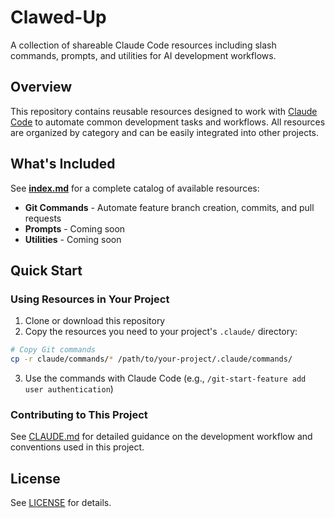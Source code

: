 # Clawed-Up

A collection of shareable Claude Code resources including slash commands, prompts, and utilities for AI development workflows.

## Overview

This repository contains reusable resources designed to work with [Claude Code](https://claude.com/claude-code) to automate common development tasks and workflows. All resources are organized by category and can be easily integrated into other projects.

## What's Included

See **[index.md](index.md)** for a complete catalog of available resources:

- **Git Commands** - Automate feature branch creation, commits, and pull requests
- **Prompts** - Coming soon
- **Utilities** - Coming soon

## Quick Start

### Using Resources in Your Project

1. Clone or download this repository
2. Copy the resources you need to your project's `.claude/` directory:

```bash
# Copy Git commands
cp -r claude/commands/* /path/to/your-project/.claude/commands/
```

3. Use the commands with Claude Code (e.g., `/git-start-feature add user authentication`)

### Contributing to This Project

See [CLAUDE.md](CLAUDE.md) for detailed guidance on the development workflow and conventions used in this project.

## License

See [LICENSE](LICENSE) for details.
